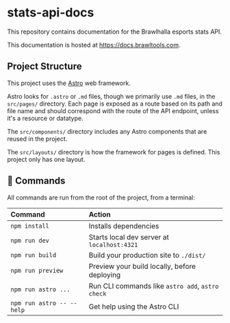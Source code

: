 # stats-api-docs

This repository contains documentation for the Brawlhalla esports stats API.

This documentation is hosted at https://docs.brawltools.com.

## Project Structure

This project uses the [Astro](https://docs.astro.build) web framework.

Astro looks for `.astro` or `.md` files, though we primarily use `.md` files, in the `src/pages/` directory. Each page is exposed as a route based on its path and file name and should correspond with the route of the API endpoint, unless it's a resource or datatype.

The `src/components/` directory includes any Astro components that are reused in the project.

The `src/layouts/` directory is how the framework for pages is defined. This project only has one layout.

## 🧞 Commands

All commands are run from the root of the project, from a terminal:

| Command                   | Action                                           |
| :------------------------ | :----------------------------------------------- |
| `npm install`             | Installs dependencies                            |
| `npm run dev`             | Starts local dev server at `localhost:4321`      |
| `npm run build`           | Build your production site to `./dist/`          |
| `npm run preview`         | Preview your build locally, before deploying     |
| `npm run astro ...`       | Run CLI commands like `astro add`, `astro check` |
| `npm run astro -- --help` | Get help using the Astro CLI                     |
